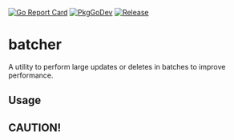 [![Go Report Card](https://goreportcard.com/badge/github.com/spokeywheeler/batcher)](https://goreportcard.com/report/github.com/spokeywheeler/batcher)  [![PkgGoDev](https://pkg.go.dev/badge/github.com/spokeywheeler/batcher)](https://pkg.go.dev/github.com/spokeywheeler/batcher)  [![Release](https://img.shields.io/github/release/golang-standards/project-layout.svg?style=flat-square)](https://github.com/spokeywheeler/batcher/releases/latest)

# batcher

A utility to perform large updates or deletes in batches to improve performance.

## Usage

## CAUTION!
